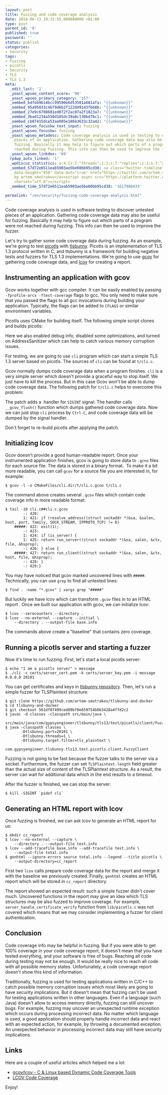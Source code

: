 ```yaml
---
layout: post
title: Fuzzing and code coverage analysis
date: 2018-06-13 19:31:55.000000000 +01:00
type: post
parent_id: '0'
published: true
password: ''
status: publish
categories:
- Security
tags:
- Fuzzing
- picotls
- Security
- TLS
- TLS 1.3
meta:
  _edit_last: '1'
  _yoast_wpseo_content_score: '90'
  _yoast_wpseo_primary_category: '157'
  _oembed_b4feb9b14bcc99590e6d53501a681afa: "{{unknown}}"
  _oembed_95a95033c4b79d6b2f122d49143fbb8b: "{{unknown}}"
  _oembed_27e9c6708601ed072f2ac07a2f1823a7: "{{unknown}}"
  _oembed_3bad1234a550d185dc39a8c130bd7bc1: "{{unknown}}"
  _oembed_cb87415dce53ae085e186b3633c32a42: "{{unknown}}"
  _yoast_wpseo_focuskw_text_input: fuzzing
  _yoast_wpseo_focuskw: fuzzing
  _yoast_wpseo_metadesc: Code coverage analysis is used in testing to discover untested
    pieces of an application. Gathering code coverage data may also be useful for
    fuzzing. Basically it may help to figure out which parts of a program were not
    reached during fuzzing. This info can then be used to improve the fuzzer.
  _yoast_wpseo_linkdex: '69'
  rp4wp_auto_linked: '1'
  _wpdiscuz_statistics: a:4:{s:7:"threads";i:1;s:7:"replies";i:1;s:7:"authors";i:2;s:14:"recent_authors";a:2:{i:0;O:8:"stdClass":3:{s:20:"comment_author_email";s:25:"artem.smotrakov@gmail.com";s:14:"comment_author";s:5:"Artem";s:7:"user_id";s:1:"1";}i:1;O:8:"stdClass":3:{s:20:"comment_author_email";s:24:"igor.ignatyev@oracle.com";s:14:"comment_author";s:4:"Igor";s:7:"user_id";s:1:"0";}}}
  _oembed_57d72e6511eab5903ae5be60bb95cd38: <a class="twitter-timeline" data-width="625"
    data-height="938" data-dnt="true" href="https://twitter.com/artem_smotrakov?ref_src=twsrc%5Etfw">Tweets
    by artem_smotrakov</a><script async src="https://platform.twitter.com/widgets.js"
    charset="utf-8"></script>
  _oembed_time_57d72e6511eab5903ae5be60bb95cd38: '1617986433'

permalink: "/en/security/fuzzing-code-coverage-analysis.html"
---
```

Code coverage analysis is used in software testing to discover untested pieces of an application. Gathering code coverage data may also be useful for fuzzing. Basically it may help to figure out which parts of a program were not reached during fuzzing. This info can then be used to improve the fuzzer.

Let's try to gather some code coverage data during fuzzing. As an example, we're going to test [picotls](https://github.com/h2o/picotls) with [tlsbunny](https://github.com/artem-smotrakov/tlsbunny). Picotls is an implementation of TLS 1.3 protocol written in C, and tlsbunny&nbsp;is a framework for building negative tests and fuzzers for TLS 1.3 implementations. We're going to use [gcov](https://gcc.gnu.org/onlinedocs/gcc-8.1.0/gcc/Gcov.html) for gathering code coverage data, and [lcov](http://ltp.sourceforge.net/coverage/lcov.php) for creating a report.

<!--more-->

## Instrumenting an application with gcov

Gcov works together with gcc compiler. It can be easily enabled by passing `-fprofile-arcs -ftest-coverage` flags to gcc. You only need to make sure that you passed the flags to all gcc invocations during building your application. Typically, the flags can be added to `CFLAGS` or similar environment variables.

Picotls uses CMake for building itself. The following simple script clones and builds picotls:  
<script src="https://gist.github.com/artem-smotrakov/54bd586cde7d6a99b69f781835873e23.js"></script>  
Here we also enabled debug info, disabled some optimizations, and turned on AddressSanitizer which can help to catch various memory corruption issues.

For testing, we are going to use `cli`&nbsp;program which can start a simple TLS 1.3 server based on picotls. The sources of `cli`&nbsp;can be found at `t/cli.c`.

Gcov normally dumps code coverage data when a program finishes. `cli` is a very simple server which doesn't provide a graceful way to stop itself. We just have to kill the process. But in this case Gcov won't be able to dump code coverage data. The following patch for `t/cli.c`&nbsp;helps to overcome this problem:

<script src="https://gist.github.com/artem-smotrakov/ada29fd193cf3805c484fe3359c88b97.js"></script>

The patch adds a&nbsp; handler for `SIGINT`&nbsp;signal. The handler calls `__gcov_flush()`&nbsp;function which dumps gathered code coverage data. Now we can just stop `cli`&nbsp;process by `Ctrl-C`, and code coverage data will be dumped by the signal handler.

Don't forget to re-build picotls after applying the patch.

## Initializing lcov

Gcov doesn't provide a good human-readable report. Once your instrumented application finishes, gcov is going to store data to&nbsp;`.gcno`&nbsp;files for each source file. The data is stored in a binary format.&nbsp;&nbsp;To make it a bit more readable, you can call `gcov`&nbsp;for a source file you are interested in, for example:

```
$ gcov -l -o CMakeFiles/cli.dir/t/cli.c.gcno t/cli.c
```

The command above creates several `.gcov`&nbsp;files which contain code coverage info in more readable format:

```
$ tail -10 cli.c##cli.c.gcov
        -: 420:
        1: 421: if (resolve_address((struct sockaddr *)&sa, &salen, host, port, family, SOCK_STREAM, IPPROTO_TCP) != 0)
    #####: 422: exit(1);
        -: 423:
        1: 424: if (is_server) {
        1: 425: return run_server((struct sockaddr *)&sa, salen, &ctx, file, &hsprop);
        -: 426: } else {
    #####: 427: return run_client((struct sockaddr *)&sa, salen, &ctx, host, file, &hsprop);
        -: 428: }
        -: 429:}
```

You may have noticed that gcov marked uncovered lines with `#####`. Technically, you can use `grep` to find all untested lines:

```
$ find . -name "*.gcov" | xargs grep "#####"
```

But luckily we have lcov which can transform `.gcov`&nbsp;files in to an HTML report . Once we built our application with gcov, we can initialize lcov:

```
$ lcov --zerocounters --directory .
$ lcov --no-external --capture --initial \
	--directory . --output-file base.info
```

The commands above create a "baseline" that contains zero coverage.

## Running a picotls server and starting a fuzzer

Now it's time to run fuzzing. First, let's start a local picotls server:

```
$ echo "I am a picotls server" > message
$ ./cli -c certs/server_cert.pem -k certs/server_key.pem -i message 0.0.0.0 20101
```

You can get certificates and keys in [tlsbunny repository](https://github.com/artem-smotrakov/tlsbunny/tree/master/certs). Then, let's run a simple fuzzer for TLSPlaintext structure:

```
$ git clone https://github.com/artem-smotrakov/tlsbunny-and-docker
$ cd tlsbunny-and-docker
$ git checkout 561df07499ced89bf0e659754b0b3428a4ffd2c2
$ javac -d classes -classpath src/main/java \
      src/main/java/com/gypsyengineer/tlsbunny/tls13/test/picotls/client/FuzzyClient.java
$ java -classpath classes \
       -Dtlsbunny.port=20101 \
       -Dtlsbunny.threads=1 \
       -Dtlsbunny.target.filter=tls_plaintext \
                com.gypsyengineer.tlsbunny.tls13.test.picotls.client.FuzzyClient
```

Fuzzing is not going to be fast because the fuzzer talks to the server via a socket. Furthermore, the fuzzer can set&nbsp;`TLSPlaintext.length` field greater than the actual size of content of the TLSPlaintext structure. As a result, the server can wait for additional data which in the end results to a timeout.

After the fuzzer is finished, we can stop the server:

```
$ kill -SIGINT `pidof cli`
```

## Generating an HTML report with lcov

Once fuzzing is finished, we can ask lcov to generate an HTML report for us:

```
$ mkdir cc_report
$ lcov --no-external --capture \
	--directory . --output-file test.info
$ lcov --add-tracefile base.info --add-tracefile test.info \
    --output-file total.info
$ genhtml --ignore-errors source total.info --legend --title picotls \
    --output-directory=cc_report
```

First two `lcov` calls prepare code coverage data for the report and merge it with the baseline we previously created. Finally, `genhtml` creates an HTML report which will be stored in `cc_report`&nbsp;directory.

The report showed an expected result: such a simple fuzzer didn't cover much. Uncovered functions in the report may give an idea which TLS structures may be also fuzzed to improve coverage. For example, `server_handle_certificate_verify` function from `lib/picotls.c` was not covered which means that we may consider implementing a fuzzer for client authentication.

## Conclusion

Code coverage info may be helpful in fuzzing. But if you were able to get 100% coverage in your code coverage report, it doesn't mean that you have tested everything, and your software is free of bugs. Reaching all code during testing may not be enough. It would be really nice to reach all code with all possible memory states. Unfortunately, a code coverage report doesn't show this kind of information.

Traditionally, fuzzing is used for testing applications written in C/C++ to catch possible memory corruption issues which most likely are going to have security implications. But it doesn't mean that fuzzing can't be used for testing applications written in other languages. Even if a language (such Java) doesn't allow to access memory directly, fuzzing can still uncover bugs. For example, fuzzing may uncover an unexpected runtime exception which occurs during processing incorrect data.&nbsp;No matter which language is used, a good application should properly handle incorrect data and react with an expected action, for example, by throwing a documented exception. An unexpected behavior in processing incorrect data may still have security implications.

## Links

Here are a couple of useful articles which helped me a lot:

- [gcov/lcov - C & Linux based Dynamic Code Coverage Tools](http://techvolve.blogspot.com/2014/03/gcovlcov-c-linux-dyanmic-code-coverage.html)
- [LCOV Code Coverage](https://wiki.documentfoundation.org/Development/Lcov)

Enjoy!

